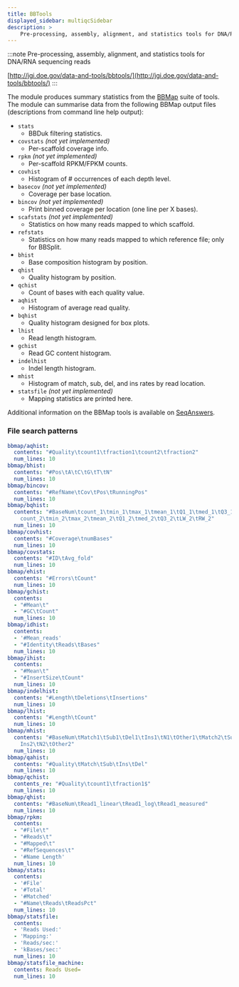 ```yaml
---
title: BBTools
displayed_sidebar: multiqcSidebar
description: >
    Pre-processing, assembly, alignment, and statistics tools for DNA/RNA sequencing reads
---
```


<!--
~~~~~ DO NOT EDIT ~~~~~
This file is autogenerated from the MultiQC module python docstring.
Do not edit the markdown, it will be overwritten.

File path for the source of this content: multiqc/modules/bbmap/bbmap.py
~~~~~~~~~~~~~~~~~~~~~~~
-->

:::note
Pre-processing, assembly, alignment, and statistics tools for DNA/RNA sequencing reads

[http://jgi.doe.gov/data-and-tools/bbtools/](http://jgi.doe.gov/data-and-tools/bbtools/)
:::

The module produces summary statistics from the
[BBMap](http://jgi.doe.gov/data-and-tools/bbtools/bb-tools-user-guide/) suite of tools.
The module can summarise data from the following BBMap output files
(descriptions from command line help output):

- `stats`
  - BBDuk filtering statistics.
- `covstats` _(not yet implemented)_
  - Per-scaffold coverage info.
- `rpkm` _(not yet implemented)_
  - Per-scaffold RPKM/FPKM counts.
- `covhist`
  - Histogram of # occurrences of each depth level.
- `basecov` _(not yet implemented)_
  - Coverage per base location.
- `bincov` _(not yet implemented)_
  - Print binned coverage per location (one line per X bases).
- `scafstats` _(not yet implemented)_
  - Statistics on how many reads mapped to which scaffold.
- `refstats`
  - Statistics on how many reads mapped to which reference file; only for BBSplit.
- `bhist`
  - Base composition histogram by position.
- `qhist`
  - Quality histogram by position.
- `qchist`
  - Count of bases with each quality value.
- `aqhist`
  - Histogram of average read quality.
- `bqhist`
  - Quality histogram designed for box plots.
- `lhist`
  - Read length histogram.
- `gchist`
  - Read GC content histogram.
- `indelhist`
  - Indel length histogram.
- `mhist`
  - Histogram of match, sub, del, and ins rates by read location.
- `statsfile` _(not yet implemented)_
  - Mapping statistics are printed here.

Additional information on the BBMap tools is available on
[SeqAnswers](http://seqanswers.com/forums/showthread.php?t=41057).

### File search patterns

```yaml
bbmap/aqhist:
  contents: "#Quality\tcount1\tfraction1\tcount2\tfraction2"
  num_lines: 10
bbmap/bhist:
  contents: "#Pos\tA\tC\tG\tT\tN"
  num_lines: 10
bbmap/bincov:
  contents: "#RefName\tCov\tPos\tRunningPos"
  num_lines: 10
bbmap/bqhist:
  contents: "#BaseNum\tcount_1\tmin_1\tmax_1\tmean_1\tQ1_1\tmed_1\tQ3_1\tLW_1\tRW_1\t\
    count_2\tmin_2\tmax_2\tmean_2\tQ1_2\tmed_2\tQ3_2\tLW_2\tRW_2"
  num_lines: 10
bbmap/covhist:
  contents: "#Coverage\tnumBases"
  num_lines: 10
bbmap/covstats:
  contents: "#ID\tAvg_fold"
  num_lines: 10
bbmap/ehist:
  contents: "#Errors\tCount"
  num_lines: 10
bbmap/gchist:
  contents:
  - "#Mean\t"
  - "#GC\tCount"
  num_lines: 10
bbmap/idhist:
  contents:
  - '#Mean_reads'
  - "#Identity\tReads\tBases"
  num_lines: 10
bbmap/ihist:
  contents:
  - "#Mean\t"
  - "#InsertSize\tCount"
  num_lines: 10
bbmap/indelhist:
  contents: "#Length\tDeletions\tInsertions"
  num_lines: 10
bbmap/lhist:
  contents: "#Length\tCount"
  num_lines: 10
bbmap/mhist:
  contents: "#BaseNum\tMatch1\tSub1\tDel1\tIns1\tN1\tOther1\tMatch2\tSub2\tDel2\t\
    Ins2\tN2\tOther2"
  num_lines: 10
bbmap/qahist:
  contents: "#Quality\tMatch\tSub\tIns\tDel"
  num_lines: 10
bbmap/qchist:
  contents_re: "#Quality\tcount1\tfraction1$"
  num_lines: 10
bbmap/qhist:
  contents: "#BaseNum\tRead1_linear\tRead1_log\tRead1_measured"
  num_lines: 10
bbmap/rpkm:
  contents:
  - "#File\t"
  - "#Reads\t"
  - "#Mapped\t"
  - "#RefSequences\t"
  - '#Name Length'
  num_lines: 10
bbmap/stats:
  contents:
  - '#File'
  - '#Total'
  - '#Matched'
  - "#Name\tReads\tReadsPct"
  num_lines: 10
bbmap/statsfile:
  contents:
  - 'Reads Used:'
  - 'Mapping:'
  - 'Reads/sec:'
  - 'kBases/sec:'
  num_lines: 10
bbmap/statsfile_machine:
  contents: Reads Used=
  num_lines: 10
```
    